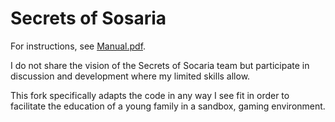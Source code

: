 # Secrets of Sosaria

For instructions, see [Manual.pdf](Manual.pdf).

I do not share the vision of the Secrets of Socaria team but participate in discussion and development where my limited skills allow.

This fork specifically adapts the code in any way I see fit in order to facilitate the education of a young family in a sandbox, gaming environment.
